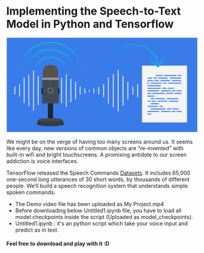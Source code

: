 # Implementing the Speech-to-Text Model in Python and Tensorflow
![](speech_rec_logo.png)

We might be on the verge of having too many screens around us. It seems like every day, new versions of common objects are “re-invented” with built-in wifi and bright touchscreens. A promising antidote to our screen addiction is voice interfaces.

TensorFlow released the Speech Commands [Datasets](https://www.kaggle.com/c/tensorflow-speech-recognition-challenge). It includes 65,000 one-second long utterances of 30 short words, by thousands of different people. We’ll build a speech recognition system that understands simple spoken commands.

- The Demo video file has been uploaded as My Project.mp4
- Before downloading below Untitled1.ipynb file, you have to load all model checkpoints inside the script (Uploaded as model_checkpoints).
- Untitled1.ipynb : it's an python script which take your voice input and predict as in text.

#### Feel free to download and play with it :D
